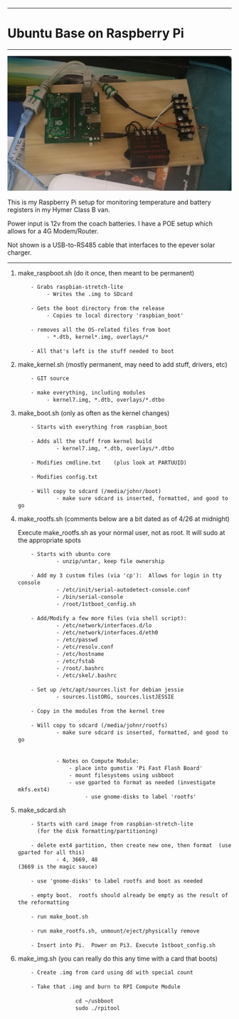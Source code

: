
---

# Ubuntu Base on Raspberry Pi

---

![pic01](./img_4342.jpg)

This is my Raspberry Pi setup for monitoring temperature and
battery registers in my Hymer Class B van.

Power input is 12v from the coach batteries.   I have a POE
setup which allows for a 4G Modem/Router.

Not shown is a USB-to-RS485 cable that interfaces to the
epever solar charger.

---

1.    make_raspboot.sh    (do it once, then meant to be permanent)

              - Grabs raspbian-stretch-lite
                   - Writes the .img to SDcard

              - Gets the boot directory from the release
                   - Copies to local directory 'raspbian_boot'

              - removes all the OS-related files from boot
                   - *.dtb, kernel*.img, overlays/*

              - All that's left is the stuff needed to boot


2.    make_kernel.sh    (mostly permanent, may need to add stuff, drivers, etc)

              - GIT source

              - make everything, including modules
                   - kernel7.img, *.dtb, overlays/*.dtbo

3.    make_boot.sh      (only as often as the kernel changes)

              - Starts with everything from raspbian_boot

              - Adds all the stuff from kernel build
                      - kernel7.img, *.dtb, overlays/*.dtbo

              - Modifies cmdline.txt    (plus look at PARTUUID)

              - Modifies config.txt

              - Will copy to sdcard (/media/johnr/boot)
                      - make sure sdcard is inserted, formatted, and good to go

4.    make_rootfs.sh  (comments below are a bit dated as of 4/26 at midnight)

      Execute make_rootfs.sh as your normal user, not as root.  It will sudo at the appropriate spots

              - Starts with ubuntu core
                      - unzip/untar, keep file ownership

              - Add my 3 custom files (via 'cp'):  Allows for login in tty console
                      - /etc/init/serial-autodetect-console.conf
                      - /bin/serial-console
                      - /root/1stboot_config.sh

              - Add/Modify a few more files (via shell script):
                      - /etc/network/interfaces.d/lo
                      - /etc/network/interfaces.d/eth0
                      - /etc/passwd
                      - /etc/resolv.conf
                      - /etc/hostname
                      - /etc/fstab
                      - /root/.bashrc
                      - /etc/skel/.bashrc

              - Set up /etc/apt/sources.list for debian jessie
                      - sources.listORG, sources.listJESSIE

              - Copy in the modules from the kernel tree

              - Will copy to sdcard (/media/johnr/rootfs)
                      - make sure sdcard is inserted, formatted, and good to go


                      - Notes on Compute Module:
                          - place into gumstix 'Pi Fast Flash Board'
                          - mount filesystems using usbboot
                          - use gparted to format as needed (investigate mkfs.ext4)
                               - use gnome-disks to label 'rootfs'


5.    make_sdcard.sh

              - Starts with card image from raspbian-stretch-lite
                (for the disk formatting/partitioning)

              - delete ext4 partition, then create new one, then format  (use gparted for all this)
                      - 4, 3669, 48                                      (3669 is the magic sauce)

              - use 'gnome-disks' to label rootfs and boot as needed

              - empty boot.  rootfs should already be empty as the result of the reformatting

              - run make_boot.sh

              - run make_rootfs.sh, unmount/eject/physically remove

              - Insert into Pi.  Power on Pi3. Execute 1stboot_config.sh


6.    make_img.sh    (you can really do this any time with a card that boots)

              - Create .img from card using dd with special count

              - Take that .img and burn to RPI Compute Module

                            cd ~/usbboot
                            sudo ./rpitool











